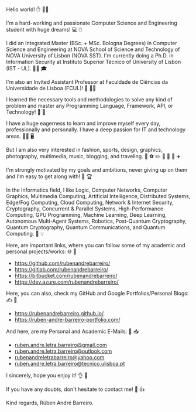 Hello world! ✋ 🙋‍♂️

I'm a hard-working and passionate Computer Science and Engineering student with huge dreams! 💻 🖱️

I did an Integrated Master (BSc. + MSc. Bologna Degrees) in Computer Science and Engineering at NOVA School of Science and Technology of NOVA University of Lisbon (NOVA SST). I'm currently doing a Ph.D. in Information Security at Instituto Superior Técnico of University of Lisbon (IST - UL). 👨‍🎓 🎓

I'm also an Invited Assistant Professor at Faculdade de Ciências da Universidade de Lisboa (FCUL)! 💼 🐱‍💻

I learned the necessary tools and methodologies to solve any kind of problem and master any Programming Language, Framework, API, or Technology! 🏁 🏅

I have a huge eagerness to learn and improve myself every day, professionally and personally. I have a deep passion for IT and technology areas. 👨‍💻 🖥️

But I am also very interested in fashion, sports, design, graphics, photography, multimedia, music, blogging, and traveling. 👔 ⚽ ✏️ 📸 🎥 🎵 ✈️

I'm strongly motivated by my goals and ambitions, never giving up on them and I'm easy to get along with! 💪 🏆

In the Informatics field, I like Logic, Computer Networks, Computer Graphics, Multimedia Computing, Artificial Intelligence, Distributed Systems, Edge/Fog Computing, Cloud Computing, Network & Internet Security, Cryptography, Concurrent & Parallel Systems, High-Performance Computing, GPU Programming, Machine Learning, Deep Learning, Autonomous Multi-Agent Systems, Robotics, Post-Quantum Cryptography, Quantum Cryptography, Quantum Communications, and Quantum Computing. 🧠 💡

Here, are important links, where you can follow some of my academic and personal projects/works: 🌐 🔗
- https://github.com/rubenandrebarreiro/
- https://gitlab.com/rubenandrebarreiro/
- https://bitbucket.com/rubenandrebarreiro/
- https://dev.azure.com/rubenandrebarreiro/

Here, you can also, check my GitHub and Google Portfolios/Personal Blogs: ✍️ 🔗
- https://rubenandrebarreiro.github.io/
- https://ruben-andre-barreiro-portfolio.com/

And here, are my Personal and Academic E-Mails: 📧 📥
- ruben.andre.letra.barreiro@gmail.com
- ruben.andre.letra.barreiro@outlook.com
- rubenandreletrabarreiro@yahoo.com
- ruben.andre.letra.barreiro@tecnico.ulisboa.pt

I sincerely, hope you enjoy it! 👌 🙏

If you have any doubts, don't hesitate to contact me! 👨 👍


Kind regards,
Rúben André Barreiro.
